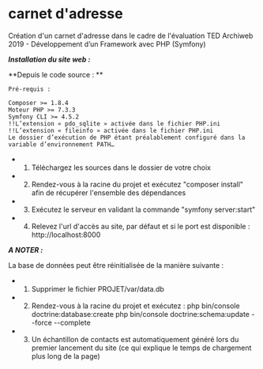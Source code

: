 # carnet d'adresse
Création d'un carnet d'adresse dans le cadre de l'évaluation TED Archiweb 2019 - Développement d’un Framework avec PHP (Symfony)

***Installation du site web :***

  **Depuis le code source : **
    
    Pré-requis : 
      
    Composer >= 1.8.4
    Moteur PHP >= 7.3.3
    Symfony CLI >= 4.5.2
    !!L’extension « pdo_sqlite » activée dans le fichier PHP.ini
    !!L’extension « fileinfo » activée dans le fichier PHP.ini
    Le dossier d’exécution de PHP étant préalablement configuré dans la variable d’environnement PATH…

    
   - 1. Téléchargez les sources dans le dossier de votre choix
   - 2. Rendez-vous à la racine du projet et exécutez "composer install" afin de récupérer l'ensemble des dépendances
   - 3. Exécutez le serveur en validant la commande "symfony server:start"
   - 4. Relevez l'url d'accès au site, par défaut et si le port est disponible : http://localhost:8000
      
      
      
 
 
 ***A NOTER :*** 
 
 La base de données peut être réinitialisée de la manière suivante : 
 
  - 1. Supprimer le fichier PROJET/var/data.db
  - 2. Rendez-vous à la racine du projet et exécutez :
        php bin/console doctrine:database:create
        php bin/console doctrine:schema:update --force --complete
  - 3. Un échantillon de contacts est automatiquement généré lors du premier lancement du site (ce qui explique le temps de      chargement plus long de la page)
      
